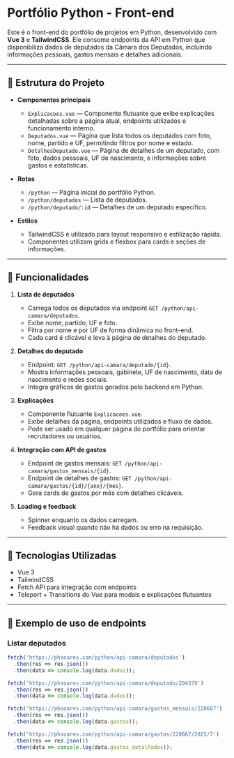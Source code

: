 # Portfólio Python - Front-end

Este é o front-end do portfólio de projetos em Python, desenvolvido com **Vue 3** e **TailwindCSS**. Ele consome endpoints da API em Python que disponibiliza dados de deputados da Câmara dos Deputados, incluindo informações pessoais, gastos mensais e detalhes adicionais.

---

## 🔹 Estrutura do Projeto

- **Componentes principais**
  - `Explicacoes.vue` — Componente flutuante que exibe explicações detalhadas sobre a página atual, endpoints utilizados e funcionamento interno.
  - `Deputados.vue` — Página que lista todos os deputados com foto, nome, partido e UF, permitindo filtros por nome e estado.
  - `DetalhesDeputado.vue` — Página de detalhes de um deputado, com foto, dados pessoais, UF de nascimento, e informações sobre gastos e estatísticas.
  
- **Rotas**
  - `/python` — Página inicial do portfólio Python.
  - `/python/deputados` — Lista de deputados.
  - `/python/deputado/:id` — Detalhes de um deputado específico.

- **Estilos**
  - TailwindCSS é utilizado para layout responsivo e estilização rápida.
  - Componentes utilizam grids e flexbox para cards e seções de informações.

---

## 🔹 Funcionalidades

1. **Lista de deputados**
   - Carrega todos os deputados via endpoint `GET /python/api-camara/deputados`.
   - Exibe nome, partido, UF e foto.
   - Filtra por nome e por UF de forma dinâmica no front-end.
   - Cada card é clicável e leva à página de detalhes do deputado.

2. **Detalhes do deputado**
   - Endpoint: `GET /python/api-camara/deputado/{id}`.
   - Mostra informações pessoais, gabinete, UF de nascimento, data de nascimento e redes sociais.
   - Integra gráficos de gastos gerados pelo backend em Python.

3. **Explicações**
   - Componente flutuante `Explicacoes.vue`.
   - Exibe detalhes da página, endpoints utilizados e fluxo de dados.
   - Pode ser usado em qualquer página do portfólio para orientar recrutadores ou usuários.

4. **Integração com API de gastos**
   - Endpoint de gastos mensais: `GET /python/api-camara/gastos_mensais/{id}`.
   - Endpoint de detalhes de gastos: `GET /python/api-camara/gastos/{id}/{ano}/{mes}`.
   - Gera cards de gastos por mês com detalhes clicáveis.

5. **Loading e feedback**
   - Spinner enquanto os dados carregam.
   - Feedback visual quando não há dados ou erro na requisição.

---

## 🔹 Tecnologias Utilizadas

- Vue 3
- TailwindCSS
- Fetch API para integração com endpoints
- Teleport + Transitions do Vue para modais e explicações flutuantes

---

## 🔹 Exemplo de uso de endpoints

### Listar deputados
```javascript
fetch('https://phsoares.com/python/api-camara/deputados')
  .then(res => res.json())
  .then(data => console.log(data.dados));

fetch('https://phsoares.com/python/api-camara/deputado/204379')
  .then(res => res.json())
  .then(data => console.log(data.dados));

fetch('https://phsoares.com/python/api-camara/gastos_mensais/220667')
  .then(res => res.json())
  .then(data => console.log(data.gastos));

fetch('https://phsoares.com/python/api-camara/gastos/220667/2025/7')
  .then(res => res.json())
  .then(data => console.log(data.gastos_detalhados));


